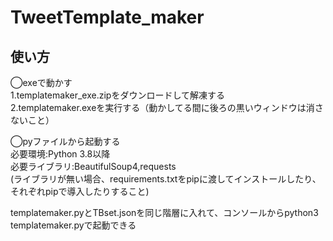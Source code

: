 # TweetTemplate_maker
## 使い方  
◯exeで動かす  
1.templatemaker_exe.zipをダウンロードして解凍する  
2.templatemaker.exeを実行する（動かしてる間に後ろの黒いウィンドウは消さないこと）  
  
◯pyファイルから起動する  
必要環境:Python 3.8以降  
必要ライブラリ:BeautifulSoup4,requests  
(ライブラリが無い場合、requirements.txtをpipに渡してインストールしたり、それぞれpipで導入したりすること)  
  
templatemaker.pyとTBset.jsonを同じ階層に入れて、コンソールからpython3 templatemaker.pyで起動できる
